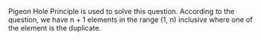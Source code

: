 Pigeon Hole Principle is used to solve this question. According to the question, we have n + 1 elements in the range (1, n) inclusive where one of the element is the duplicate.
